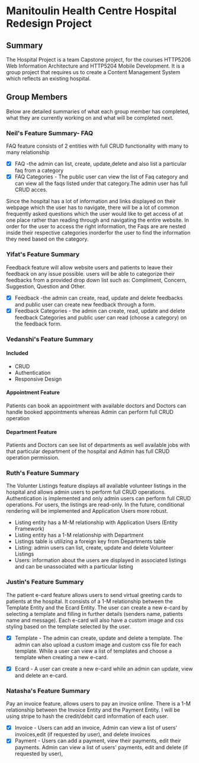 # Manitoulin Health Centre Hospital Redesign Project

## Summary
The Hospital Project is a team Capstone project, for the courses HTTP5206 Web Information Architecture and HTTP5204 Mobile Development.
It is a group project that requires us to create a Content Management System which reflects an existing hospital. 

## Group Members
Below are detailed summaries of what each group member has completed, what they are currently working on and what will be completed next.

### Neil's Feature Summary- FAQ
FAQ feature consists of 2 entities with full CRUD functionality with many to many relationship
- [x] FAQ -the admin can list, create, update,delete and also list a particular faq from a category
- [x] FAQ Categories - The public user can view the list of Faq category and can view all the faqs listed under that category.The admin user has full CRUD acces.

Since the hospital has a lot of information and links displayed on their webpage which the user has to navigate, there will be a lot of common frequently asked questions which the user would like to get access of at one place rather than reading through and navigating the entire website. In order for the user to access the right information, the Faqs are are nested inside their respective categories inorderfor the user to find the information they need based on the category.  

### Yifat's Feature Summary
Feedback feature will allow website users and patients to leave their feedback on any issue possible. users will be able to categorize their feedbacks from a provided drop down list such as: Compliment, Concern, Suggestion, Question and Other.
- [x] Feedback -the admin can create, read, update and delete feedbacks and public user can create new feedback through a form.
- [x] Feedback Categories - the admin can create, read, update and delete feedback Categories and public user can read (choose a category) on the feedback form.

### Vedanshi's Feature Summary
#### Included
* CRUD
* Authentication
* Responsive Design

#### Appointment Feature
Patients can book an appointment with available doctors and Doctors can handle booked appointments whereas Admin can perform full CRUD operation 
#### Department Feature
Patients and Doctors can see list of departments as well available jobs with that particular department of the hospital and Admin has full CRUD operation permission. 



### Ruth's Feature Summary
The Volunter Listings feature displays all available volunteer listings in the hospital and allows admin users to perform full CRUD operations. Authentication is implemented and only admin users can perform full CRUD operations. For users, the listings are read-only. In the future, conditional rendering will be implemented and Application Users more robust.
- Listing entity has a M-M relationship with Application Users (Entity Framework)
- Listing entity has a 1-M relationship with Department
- Listings table is utilizing a foreign key from Departments table
- Listing: admin users can list, create, update and delete Volunteer Listings
- Users: information about the users are displayed in associated listings and can be unassociated with a particular listing

### Justin's Feature Summary
The patient e-card feature allows users to send virtual greeting cards to patients at the hospital. It consists of a 1-M relationship between the Template Entity and the Ecard Entity. The user can create a new e-card by selecting a template and filling in further details (senders name, patients name and message). Each e-card will also have a custom image and css styling based on the template selected by the user.
- [x] Template - The admin can create, update and delete a template. The admin can also upload a custom image and custom css file for each template. While a user can view a list of templates and choose a template when creating a new e-card. 
- [x] Ecard -  A user can create a new e-card while an admin can update, view and delete an e-card. 


### Natasha's Feature Summary
Pay an invoice feature, allows users to pay an invoice online. There is a 1-M relationship between the Invoice Entity and the Payment Entity. I will be using stripe to hash the credit/debit card information of each user.
- [x] Invoice - Users can add an invoice, Admin can view a list of users' invoices,edit (if requested by user), and delete invoices
- [x] Payment - Users can add a payment, view their payments, edit their payments. Admin can view a list of users' payments, edit and delete (if requested by user), 
